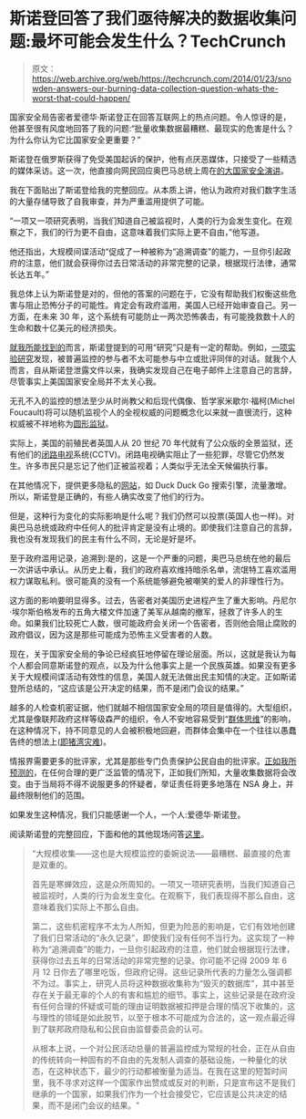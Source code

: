 # 斯诺登回答了我们亟待解决的数据收集问题:最坏可能会发生什么？TechCrunch

> 原文：<https://web.archive.org/web/https://techcrunch.com/2014/01/23/snowden-answers-our-burning-data-collection-question-whats-the-worst-that-could-happen/>

国家安全局告密者爱德华·斯诺登正在回答互联网上的热点问题。令人惊讶的是，他甚至很有风度地回答了我的问题:“批量收集数据最糟糕、最现实的危害是什么？为什么你认为它比国家安全更重要？”

斯诺登在俄罗斯获得了免受美国起诉的保护，他有点厌恶媒体，只接受了一些精选的媒体采访。这一次，他直接向网民回应奥巴马总统上周在[的大国家安全演讲](https://web.archive.org/web/20230120143718/https://techcrunch.com/2014/01/17/obama-announces-nsa-reforms/)。

我在下面贴出了斯诺登给我的完整回应。从本质上讲，他认为政府对我们数字生活的大量存储导致了自我审查，并为严重滥用提供了可能。

“一项又一项研究表明，当我们知道自己被监视时，人类的行为会发生变化。在观察之下，我们的行为更不自由，这意味着我们实际上更不自由，”他写道。

他还指出，大规模间谍活动“促成了一种被称为“追溯调查”的能力，一旦你引起政府的注意，他们就会获得你过去日常活动的非常完整的记录，根据现行法律，通常长达五年。”

我总体上认为斯诺登是对的，但他的答案的问题在于，它没有帮助我们权衡这些危害与阻止恐怖分子的可能性。肯定会有政府滥用，美国人已经开始审查自己。另一方面，在未来 30 年，这个系统有可能防止一两次恐怖袭击，有可能挽救数十人的生命和数十亿美元的经济损失。

[就我所能找到的](https://web.archive.org/web/20230120143718/https://techcrunch.com/2012/12/28/a-few-actual-harms-to-be-concerned-about-from-todays-government-spying-law/)而言，斯诺登提到的可用“研究”只是有一定的帮助。例如，[一项实验研究](https://web.archive.org/web/20230120143718/http://ieeexplore.ieee.org/xpl/login.jsp?tp=&arnumber=4669918&url=http%3A%2F%2Fieeexplore.ieee.org%2Fiel5%2F47%2F4669917%2F04669918.pdf%3Farnumber%3D4669918)发现，被普遍监控的参与者不太可能参与中立或批评同伴的对话。就我个人而言，自从斯诺登泄露文件以来，我确实发现自己在电子邮件上注意自己的言辞，尽管事实上美国国家安全局并不太关心我。

无孔不入的监控的想法至少从时尚教父和后现代偶像、哲学家米歇尔·福柯(Michel Foucault)将可以随机监视个人的全视权威的问题概念化以来就一直很流行，这种权威被不祥地称为[圆形监狱](https://web.archive.org/web/20230120143718/http://en.wikipedia.org/wiki/Panopticism)。

实际上，美国的前殖民者英国人从 20 世纪 70 年代就有了公众版的全景监狱，还有他们的[闭路电视](https://web.archive.org/web/20230120143718/http://en.wikipedia.org/wiki/Closed-circuit_television#Crime_prevention)系统(CCTV)。闭路电视确实阻止了一些犯罪，尽管它仍然发生。许多市民只是忘记了他们正被监视着；人类似乎无法全天候偏执行事。

在其他情况下，提供更多隐私的[网站](https://web.archive.org/web/20230120143718/http://en.wikipedia.org/wiki/Closed-circuit_television#Crime_prevention)，如 Duck Duck Go 搜索引擎，流量激增。所以，斯诺登是正确的，有些人确实改变了他们的行为。

但是，这种行为变化的实际影响是什么呢？我们仍然可以投票(英国人也一样)。对奥巴马总统或政府中任何人的批评肯定是没有止境的。即使我们注意自己的言辞，我也没有发现我们的民主有什么不同，无论是好是坏。

至于政府滥用记录，追溯到:是的，这是一个严重的问题，奥巴马总统在他的最后一次讲话中承认。从历史上看，我们的政府喜欢维持暗杀名单，流氓特工喜欢滥用权力谋取私利。很可能真的没有一个系统能够避免被嘲笑的爱人的非理性行为。

这方面的影响要明显得多。过去，告密者对美国历史进程产生了重大影响。丹尼尔·埃尔斯伯格发布的五角大楼文件加速了美军从越南的撤军，拯救了许多人的生命。如果我们比较死亡人数，很可能政府会关闭一个告密者，否则他会阻止腐败的政府倡议，因为这是那些可能成为恐怖主义受害者的人数。

现在，关于国家安全局的争论已经疯狂地停留在理论层面。所以，这就是我认为每个人都会同意斯诺登的观点，以及为什么他事实上是一个民族英雄。如果没有更多关于大规模间谍活动有效性的信息，美国人就无法做出民主知情的决定。正如斯诺登所总结的，“这应该是公开决定的结果，而不是闭门会议的结果。”

越多的人检查机密证据，他们就越不相信国家安全局的项目是值得的。大型组织，尤其是像联邦政府这样等级森严的组织，令人不安地容易受到“[群体思维](https://web.archive.org/web/20230120143718/http://en.wikipedia.org/wiki/Groupthink)”的影响，在这种情况下，持不同意见的人会被积极地回避，而群体会集中在一个往往以愚蠢告终的想法上([即猪湾灾难](https://web.archive.org/web/20230120143718/http://www.psychologytoday.com/blog/credit-and-blame-work/201104/preventing-groupthink))。

情报界需要更多的批评家，尤其是那些专门负责保护公民自由的批评家。[正如我所预测的](https://web.archive.org/web/20230120143718/https://techcrunch.com/2013/12/24/prediction-the-government-will-put-the-nsa-in-check/)，在任何合理的更广泛监管的情况下，正如我们所知，大量收集数据将会改变。由于当局将不得不说服更多的怀疑者，举证责任将更多地落在 NSA 身上，并最终限制他们的范围。

如果发生这种情况，我们只能感谢一个人，一个人:爱德华·斯诺登。

阅读斯诺登的完整回应，下面和他的其他现场问答[这里](https://web.archive.org/web/20230120143718/http://www.freesnowden.is/asksnowden/)。

> “大规模收集——这也是大规模监控的委婉说法——最糟糕、最直接的危害是双重的。
> 
> 首先是寒蝉效应，这是众所周知的。一项又一项研究表明，当我们知道自己被监视时，人类的行为会发生变化。在观察下，我们表现得不那么自由，这意味着我们实际上不那么自由。
> 
> 第二，这些机密程序不太为人所知，但更为险恶的影响是，它们有效地创建了我们日常活动的“永久记录”，即使我们没有任何不当行为。这实现了一种称为“追溯调查”的能力，一旦你引起政府的注意，他们就会根据现行法律，获得你过去五年的日常活动的非常完整的记录。你可能不记得 2009 年 6 月 12 日你去了哪里吃饭，但政府记得。这些记录所代表的力量怎么强调都不为过。事实上，研究人员将这种数据收集称为“毁灭的数据库”，其中甚至存在关于最无辜的个人的有害和尴尬的细节。事实上，这些记录是在政府没有任何合理的怀疑或可能的理由证明数据被扣押是合理的情况下收集的，这与理性的领域是如此脱节，以至于根本不可能成为合法的，这一观点最近得到了联邦政府隐私和公民自由监督委员会的认可。
> 
> 从根本上说，一个对公民活动总量的普遍监控成为常规的社会，正在从自由的传统转向一种固有的不自由的先发制人调查的基础设施，一种量化的状态，在这种状态下，最少的行动都被衡量为适当。在我在这里的短暂时间里，我不寻求对这样一个国家作出赞成或反对的判断，只是宣布这不是我们继承的一个国家，如果我们作为一个社会接受它，它应该是公共决定的结果，而不是闭门会议的结果。"